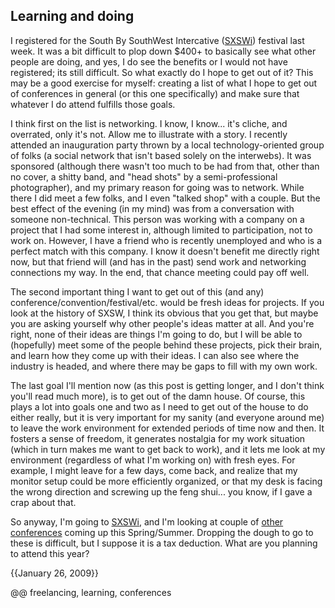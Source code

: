 ## Learning and doing

I registered for the South By SouthWest Intercative ([SXSWi](http://sxsw.com/interactive "SXSW Intercative")) festival last week. It was a bit difficult to plop down $400+ to basically see what other people are doing, and yes, I do see the benefits or I would not have registered; its still difficult. So what exactly do I hope to get out of it? This may be a good exercise for myself: creating a list of what I hope to get out of conferences in general (or this one specifically) and make sure that whatever I do attend fulfills those goals.

I think first on the list is networking. I know, I know... it's cliche, and overrated, only it's not. Allow me to illustrate with a story. I recently attended an inauguration party thrown by a local technology-oriented group of folks (a social network that isn't based solely on the interwebs). It was sponsored (although there wasn't too much to be had from that, other than no cover, a shitty band, and "head shots" by a semi-professional photographer), and my primary reason for going was to network. While there I did meet a few folks, and I even "talked shop" with a couple. But the best effect of the evening (in my mind) was from a conversation with someone non-technical. This person was working with a company on a project that I had some interest in, although limited to participation, not to work on. However, I have a friend who is recently unemployed and who is a perfect match with this company. I know it doesn't benefit me directly right now, but that friend will (and has in the past) send work and networking connections my way. In the end, that chance meeting could pay off well.

The second important thing I want to get out of this (and any) conference/convention/festival/etc. would be fresh ideas for projects. If you look at the history of SXSW, I think its obvious that you get that, but maybe you are asking yourself why other people's ideas matter at all. And you're right, none of their ideas are things I'm going to do, but I will be able to (hopefully) meet some of the people behind these projects, pick their brain, and learn how they come up with their ideas. I can also see where the industry is headed, and where there may be gaps to fill with my own work.

The last goal I'll mention now (as this post is getting longer, and I don't think you'll read much more), is to get out of the damn house. Of course, this plays a lot into goals one and two as I need to get out of the house to do either really, but it is very important for my sanity (and everyone around me) to leave the work environment for extended periods of time now and then. It fosters a sense of freedom, it generates nostalgia for my work situation (which in turn makes me want to get back to work), and it lets me look at my environment (regardless of what I'm working on) with fresh eyes. For example, I might leave for a few days, come back, and realize that my monitor setup could be more efficiently organized, or that my desk is facing the wrong direction and screwing up the feng shui... you know, if I gave a crap about that.

So anyway, I'm going to [SXSWi](http://sxsw.com/interactive "SXSW Intercative"), and I'm looking at couple of [other](http://jsconf2009.com/ "JSConf") [conferences](http://ajaxexperience.techtarget.com/east/index.html "AJAX Experience") coming up this Spring/Summer. Dropping the dough to go to these is difficult, but I suppose it is a tax deduction. What are you planning to attend this year?

{{January 26, 2009}}

@@ freelancing, learning, conferences
